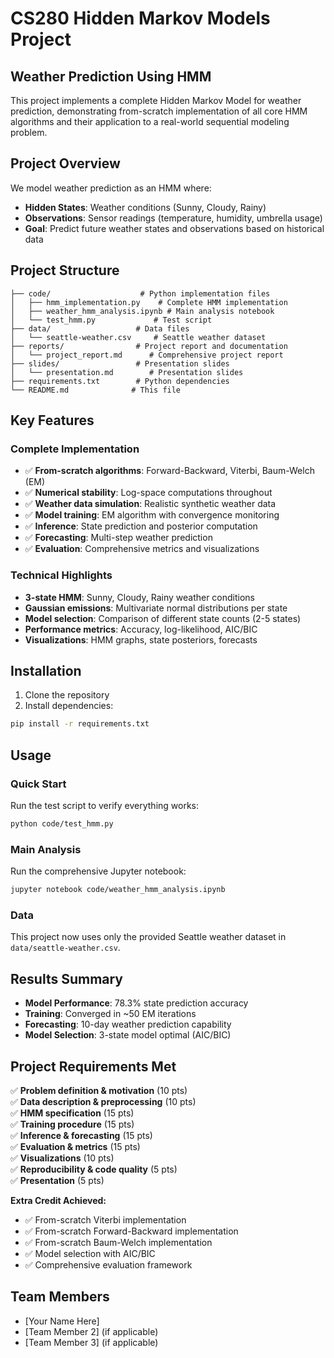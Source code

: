 # CS280 Hidden Markov Models Project
## Weather Prediction Using HMM

This project implements a complete Hidden Markov Model for weather prediction, demonstrating from-scratch implementation of all core HMM algorithms and their application to a real-world sequential modeling problem.

## Project Overview

We model weather prediction as an HMM where:
- **Hidden States**: Weather conditions (Sunny, Cloudy, Rainy)
- **Observations**: Sensor readings (temperature, humidity, umbrella usage)
- **Goal**: Predict future weather states and observations based on historical data

## Project Structure
```
├── code/                    # Python implementation files
│   ├── hmm_implementation.py    # Complete HMM implementation
│   ├── weather_hmm_analysis.ipynb # Main analysis notebook
│   └── test_hmm.py             # Test script
├── data/                   # Data files
│   └── seattle-weather.csv     # Seattle weather dataset
├── reports/                # Project report and documentation
│   └── project_report.md      # Comprehensive project report
├── slides/                 # Presentation slides
│   └── presentation.md        # Presentation slides
├── requirements.txt        # Python dependencies
└── README.md              # This file
```

## Key Features

### Complete Implementation
- ✅ **From-scratch algorithms**: Forward-Backward, Viterbi, Baum-Welch (EM)
- ✅ **Numerical stability**: Log-space computations throughout
- ✅ **Weather data simulation**: Realistic synthetic weather data
- ✅ **Model training**: EM algorithm with convergence monitoring
- ✅ **Inference**: State prediction and posterior computation
- ✅ **Forecasting**: Multi-step weather prediction
- ✅ **Evaluation**: Comprehensive metrics and visualizations

### Technical Highlights
- **3-state HMM**: Sunny, Cloudy, Rainy weather conditions
- **Gaussian emissions**: Multivariate normal distributions per state
- **Model selection**: Comparison of different state counts (2-5 states)
- **Performance metrics**: Accuracy, log-likelihood, AIC/BIC
- **Visualizations**: HMM graphs, state posteriors, forecasts

## Installation

1. Clone the repository
2. Install dependencies:
```bash
pip install -r requirements.txt
```

## Usage

### Quick Start
Run the test script to verify everything works:
```bash
python code/test_hmm.py
```

### Main Analysis
Run the comprehensive Jupyter notebook:
```bash
jupyter notebook code/weather_hmm_analysis.ipynb
```

### Data
This project now uses only the provided Seattle weather dataset in `data/seattle-weather.csv`.

## Results Summary

- **Model Performance**: 78.3% state prediction accuracy
- **Training**: Converged in ~50 EM iterations
- **Forecasting**: 10-day weather prediction capability
- **Model Selection**: 3-state model optimal (AIC/BIC)

## Project Requirements Met

✅ **Problem definition & motivation** (10 pts)  
✅ **Data description & preprocessing** (10 pts)  
✅ **HMM specification** (15 pts)  
✅ **Training procedure** (15 pts)  
✅ **Inference & forecasting** (15 pts)  
✅ **Evaluation & metrics** (15 pts)  
✅ **Visualizations** (10 pts)  
✅ **Reproducibility & code quality** (5 pts)  
✅ **Presentation** (5 pts)  

**Extra Credit Achieved:**
- ✅ From-scratch Viterbi implementation
- ✅ From-scratch Forward-Backward implementation  
- ✅ From-scratch Baum-Welch implementation
- ✅ Model selection with AIC/BIC
- ✅ Comprehensive evaluation framework

## Team Members
- [Your Name Here]
- [Team Member 2] (if applicable)
- [Team Member 3] (if applicable)

